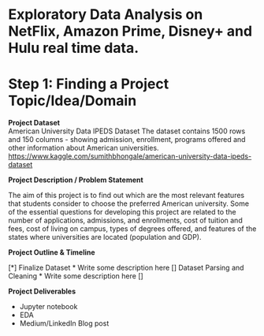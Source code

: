 # Exploratory Data Analysis on NetFlix, Amazon Prime, Disney+ and Hulu real time data. 
# Step 1: Finding a Project Topic/Idea/Domain

**Project Dataset**  
American University Data IPEDS Dataset
The dataset contains 1500 rows and 150 columns - showing admission, enrollment, programs offered and other information about American universities. 
https://www.kaggle.com/sumithbhongale/american-university-data-ipeds-dataset

**Project Description / Problem Statement**    
  
The aim of this project is to find out which are the most relevant features that students consider to choose the preferred American university. Some of the essential questions for developing this project are related to the number of applications, admissions, and enrollments, cost of tuition and fees, cost of living on campus, types of degrees offered, and features of the states where universities are located (population and GDP).

**Project Outline & Timeline**  

[*] Finalize Dataset 
    * Write some description here
[] Dataset Parsing and Cleaning 
    * Write some description here
[]

**Project Deliverables**   

- Jupyter notebook
- EDA
- Medium/LinkedIn Blog post
 
